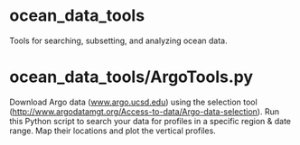 # ocean_data_tools
Tools for searching, subsetting, and analyzing ocean data.

# ocean_data_tools/ArgoTools.py 
Download Argo data (www.argo.ucsd.edu) using the selection tool (http://www.argodatamgt.org/Access-to-data/Argo-data-selection). Run this Python script to search your data for profiles in a specific region & date range. Map their locations and plot the vertical profiles.
